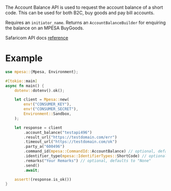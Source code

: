 The Account Balance API is used to request the account balance of a short code. This can be used for both B2C, buy goods and pay bill accounts.

Requires an `initiator_name`.
Returns an `AccountBalanceBuilder` for enquiring the balance on an MPESA BuyGoods.

Safaricom API docs [reference](https://developer.safaricom.co.ke/APIs/AccountBalance)

# Example

```rust
use mpesa::{Mpesa, Environment};

#[tokio::main]
async fn main() {
    dotenv::dotenv().ok();

    let client = Mpesa::new(
        env!("CONSUMER_KEY"),
        env!("CONSUMER_SECRET"),
        Environment::Sandbox,
    );

    let response = client
        .account_balance("testapi496")
        .result_url("https://testdomain.com/err")
        .timeout_url("https://testdomain.com/ok")
        .party_a("600496")
        .command_id(mpesa::CommandId::AccountBalance) // optional, defaults to `CommandId::AccountBalance`
        .identifier_type(mpesa::IdentifierTypes::ShortCode) // optional, defaults to `IdentifierTypes::ShortCode`
        .remarks("Your Remarks") // optional, defaults to "None"
        .send()
        .await;

    assert!(response.is_ok())
}
```
